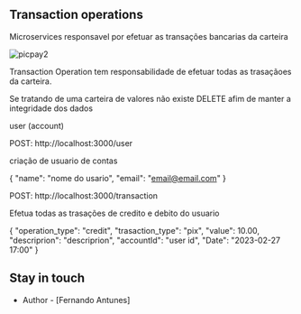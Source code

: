 ## Transaction operations

Microservices responsavel por efetuar as transações bancarias da carteira

![picpay2](https://user-images.githubusercontent.com/33635248/221704092-c6d798fd-3698-4d3c-abdb-7f61de0e5224.jpg)

Transaction Operation tem responsabilidade de efetuar todas as trasaçãoes da carteira.

Se tratando de uma carteira de valores não existe DELETE afim de manter a integridade dos dados

user (account)

POST: http://localhost:3000/user

criação de usuario de contas

{ 
  "name": "nome do usario",
  "email": "email@email.com"
}

POST: http://localhost:3000/transaction

Efetua todas as trasações de credito e debito do usuario

{
  "operation_type": "credit",
  "trasaction_type": "pix",
  "value": 10.00,
  "descriprion": "descriprion",
  "accountId": "user id",
  "Date": "2023-02-27 17:00"
}



## Stay in touch

- Author - [Fernando Antunes]
